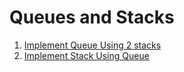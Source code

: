 # Queues and Stacks

1. [Implement Queue Using 2 stacks](https://github.com/LenarBad/interview-questions/blob/main/queues-stacks/implement-queue-using-two-stacks.java)
2. [Implement Stack Using Queue](https://github.com/LenarBad/interview-questions/blob/main/queues-stacks/implement-stack-using-queue.java)

